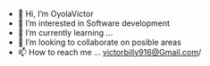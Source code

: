 - 👋 Hi, I’m OyolaVictor
- 👀 I’m interested in Software development
- 🌱 I’m currently learning ...
- 💞️ I’m looking to collaborate on posible areas
- 📫 How to reach me ... victorbilly916@Gmail.com/

<!---
victor-design/victor-design is a ✨ special ✨ repository because its `README.md` (this file) appears on your GitHub profile.
You can click the Preview link to take a look at your changes.
--->
